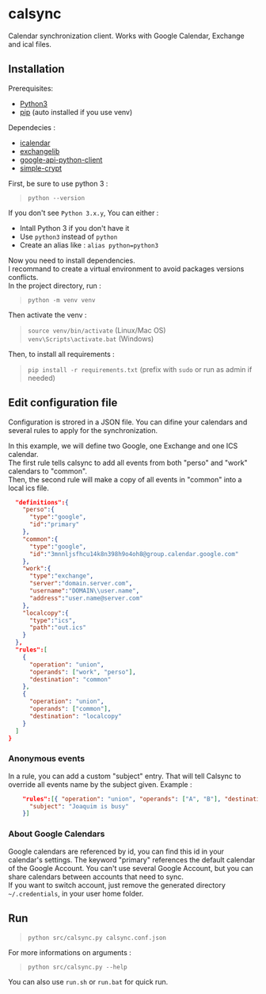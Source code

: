 # calsync
Calendar synchronization client.
Works with Google Calendar, Exchange and ical files.

## Installation

Prerequisites:
* [Python3](https://www.python.org/downloads/)
* [pip](https://pypi.python.org/pypi/pip) (auto installed if you use venv)

Dependecies :
* [icalendar](https://github.com/collective/icalendar.git)
* [exchangelib](https://pypi.python.org/pypi/exchangelib)
* [google-api-python-client](https://developers.google.com/api-client-library/python/)
* [simple-crypt](https://pypi.python.org/pypi/simple-crypt)


First, be sure to use python 3 :  

> `python --version`  

If you don't see `Python 3.x.y`, You can either :  
* Intall Python 3 if you don't have it
* Use `python3` instead of `python`
* Create an alias like : `alias python=python3`

Now you need to install dependencies.  
I recommand to create a virtual environment to avoid packages versions conflicts.  
In the project directory, run :  
> `python -m venv venv`  

Then activate the venv :  
> `source venv/bin/activate` (Linux/Mac OS)   
> `venv\Scripts\activate.bat` (Windows)  

Then, to install all requirements : 
> `pip install -r requirements.txt` (prefix with `sudo` or run as admin if needed)

## Edit configuration file

Configuration is strored in a JSON file. You can difine your calendars and several rules to apply for the synchronization.

In this example, we will define two Google, one Exchange and one ICS calendar.  
The first rule tells calsync to add all events from both "perso" and "work" calendars to "common".  
Then, the second rule will make a copy of all events in "common" into a local ics file.
```json
  "definitions":{
    "perso":{
      "type":"google",
      "id":"primary"
    },
    "common":{
      "type":"google",
      "id":"3mnnljsfhcu14k8n398h9o4oh8@group.calendar.google.com"
    },
    "work":{
      "type":"exchange",
      "server":"domain.server.com",
      "username":"DOMAIN\\user.name",
      "address":"user.name@server.com"
    },
    "localcopy":{
      "type":"ics",
      "path":"out.ics"
    }
  },
  "rules":[
    {
      "operation": "union",
      "operands": ["work", "perso"],
      "destination": "common"
    },
    {
      "operation": "union",
      "operands": ["common"],
      "destination": "localcopy"
    }
  ]
}
```

### Anonymous events  

In a rule, you can add a custom "subject" entry. That will tell Calsync to override all events name by the subject given. Example :
```json
    "rules":[{ "operation": "union", "operands": ["A", "B"], "destination": "C",
      "subject": "Joaquim is busy"
    }]
```

### About Google Calendars

Google calendars are referenced by id, you can find this id in your calendar's settings. The keyword "primary" references the default calendar of the Google Account. You can't use several Google Account, but you can share calendars between accounts that need to sync.  
If you want to switch account, just remove the generated directory `~/.credentials`, in your user home folder. 

## Run

> `python src/calsync.py calsync.conf.json`  

For more informations on arguments :
> `python src/calsync.py --help`

You can also use `run.sh` or `run.bat` for quick run.
